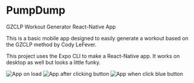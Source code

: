 # PumpDump
GZCLP Workout Generator React-Native App


This is a basic mobile app designed to easily generate a workout based on the GZCLP method by Cody LeFever.


This project uses the Expo CLI to make a React-Native app. It works on desktop as well but looks a little funky.

![App on load](https://i.imgur.com/aT96Zd9.png)
![App after clicking button](https://i.imgur.com/06C3YOG.png)
![App when click blue button](https://i.imgur.com/wF62rlI.png)
